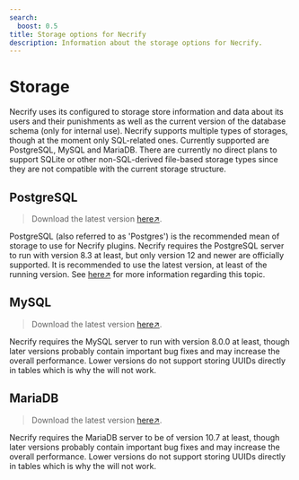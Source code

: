 ```yaml
---
search:
  boost: 0.5
title: Storage options for Necrify
description: Information about the storage options for Necrify.
---
```

# Storage

Necrify uses its configured to storage store information and data about its users and their punishments as well as the 
current version of the database schema (only for internal use). Necrify supports multiple types of storages, though at 
the moment only SQL-related ones. Currently supported are PostgreSQL, MySQL and MariaDB. There are currently no direct plans 
to support SQLite or other non-SQL-derived file-based storage types since they are not compatible with the current storage structure.

## PostgreSQL
> Download the latest version [here↗](https://www.postgresql.org/download/).

PostgreSQL (also referred to as 'Postgres') is the recommended mean of storage to use for Necrify plugins. Necrify requires 
the PostgreSQL server to run with version 8.3 at least, but only version 12 and newer are officially supported. It is 
recommended to use the latest version, at least of the running version. See [here↗](https://www.postgresql.org/support/versioning/) 
for more information regarding this topic.

## MySQL
> Download the latest version [here↗](https://www.mysql.com/downloads/).

Necrify requires the MySQL server to run with version 8.0.0 at least, though later versions probably contain important bug 
fixes and may increase the overall performance. Lower versions do not support storing UUIDs directly in tables which is why the will not work.

## MariaDB
> Download the latest version [here↗](https://mariadb.org/download/).

Necrify requires the MariaDB server to be of version 10.7 at least, though later versions probably contain important bug 
fixes and may increase the overall performance. Lower versions do not support storing UUIDs directly in tables which is why the will not work.
